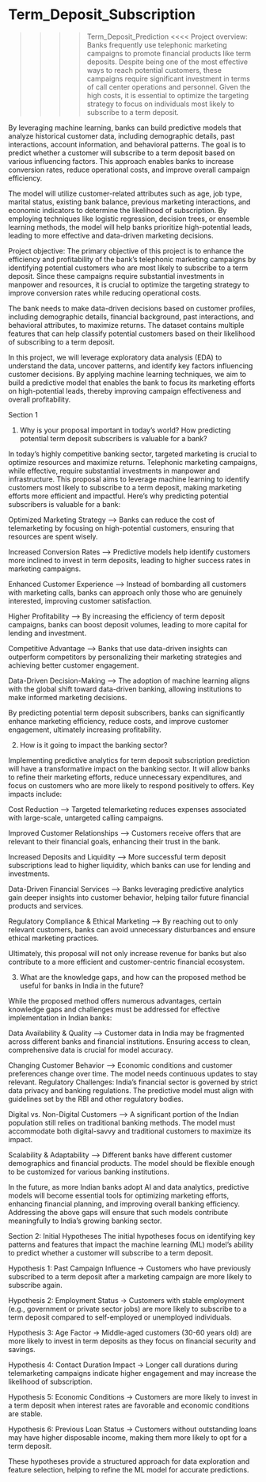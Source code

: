 # Term_Deposit_Subscription
>>>> Term_Deposit_Prediction <<<<
Project overview:
Banks frequently use telephonic marketing campaigns to promote financial products like term deposits. Despite being one of the most effective ways to reach potential customers, these campaigns require significant investment in terms of call center operations and personnel. Given the high costs, it is essential to optimize the targeting strategy to focus on individuals most likely to subscribe to a term deposit.

By leveraging machine learning, banks can build predictive models that analyze historical customer data, including demographic details, past interactions, account information, and behavioral patterns. The goal is to predict whether a customer will subscribe to a term deposit based on various influencing factors. This approach enables banks to increase conversion rates, reduce operational costs, and improve overall campaign efficiency.

The model will utilize customer-related attributes such as age, job type, marital status, existing bank balance, previous marketing interactions, and economic indicators to determine the likelihood of subscription. By employing techniques like logistic regression, decision trees, or ensemble learning methods, the model will help banks prioritize high-potential leads, leading to more effective and data-driven marketing decisions.

Project objective:
The primary objective of this project is to enhance the efficiency and profitability of the bank’s telephonic marketing campaigns by identifying potential customers who are most likely to subscribe to a term deposit. Since these campaigns require substantial investments in manpower and resources, it is crucial to optimize the targeting strategy to improve conversion rates while reducing operational costs.

The bank needs to make data-driven decisions based on customer profiles, including demographic details, financial background, past interactions, and behavioral attributes, to maximize returns. The dataset contains multiple features that can help classify potential customers based on their likelihood of subscribing to a term deposit.

In this project, we will leverage exploratory data analysis (EDA) to understand the data, uncover patterns, and identify key factors influencing customer decisions. By applying machine learning techniques, we aim to build a predictive model that enables the bank to focus its marketing efforts on high-potential leads, thereby improving campaign effectiveness and overall profitability.

Section 1
1. Why is your proposal important in today’s world? How predicting potential term deposit subscribers is valuable for a bank?

In today’s highly competitive banking sector, targeted marketing is crucial to optimize resources and maximize returns. Telephonic marketing campaigns, while effective, require substantial investments in manpower and infrastructure. This proposal aims to leverage machine learning to identify customers most likely to subscribe to a term deposit, making marketing efforts more efficient and impactful. Here’s why predicting potential subscribers is valuable for a bank:

Optimized Marketing Strategy --> Banks can reduce the cost of telemarketing by focusing on high-potential customers, ensuring that resources are spent wisely.

Increased Conversion Rates --> Predictive models help identify customers more inclined to invest in term deposits, leading to higher success rates in marketing campaigns.

Enhanced Customer Experience --> Instead of bombarding all customers with marketing calls, banks can approach only those who are genuinely interested, improving customer satisfaction.

Higher Profitability --> By increasing the efficiency of term deposit campaigns, banks can boost deposit volumes, leading to more capital for lending and investment.

Competitive Advantage --> Banks that use data-driven insights can outperform competitors by personalizing their marketing strategies and achieving better customer engagement.

Data-Driven Decision-Making --> The adoption of machine learning aligns with the global shift toward data-driven banking, allowing institutions to make informed marketing decisions.

By predicting potential term deposit subscribers, banks can significantly enhance marketing efficiency, reduce costs, and improve customer engagement, ultimately increasing profitability.

2. How is it going to impact the banking sector?

Implementing predictive analytics for term deposit subscription prediction will have a transformative impact on the banking sector. It will allow banks to refine their marketing efforts, reduce unnecessary expenditures, and focus on customers who are more likely to respond positively to offers. Key impacts include:

Cost Reduction --> Targeted telemarketing reduces expenses associated with large-scale, untargeted calling campaigns.

Improved Customer Relationships --> Customers receive offers that are relevant to their financial goals, enhancing their trust in the bank.

Increased Deposits and Liquidity --> More successful term deposit subscriptions lead to higher liquidity, which banks can use for lending and investments.

Data-Driven Financial Services --> Banks leveraging predictive analytics gain deeper insights into customer behavior, helping tailor future financial products and services.

Regulatory Compliance & Ethical Marketing --> By reaching out to only relevant customers, banks can avoid unnecessary disturbances and ensure ethical marketing practices.

Ultimately, this proposal will not only increase revenue for banks but also contribute to a more efficient and customer-centric financial ecosystem.

3. What are the knowledge gaps, and how can the proposed method be useful for banks in India in the future?

While the proposed method offers numerous advantages, certain knowledge gaps and challenges must be addressed for effective implementation in Indian banks:

Data Availability & Quality --> Customer data in India may be fragmented across different banks and financial institutions. Ensuring access to clean, comprehensive data is crucial for model accuracy.

Changing Customer Behavior --> Economic conditions and customer preferences change over time. The model needs continuous updates to stay relevant. Regulatory Challenges: India’s financial sector is governed by strict data privacy and banking regulations. The predictive model must align with guidelines set by the RBI and other regulatory bodies.

Digital vs. Non-Digital Customers --> A significant portion of the Indian population still relies on traditional banking methods. The model must accommodate both digital-savvy and traditional customers to maximize its impact.

Scalability & Adaptability --> Different banks have different customer demographics and financial products. The model should be flexible enough to be customized for various banking institutions.

In the future, as more Indian banks adopt AI and data analytics, predictive models will become essential tools for optimizing marketing efforts, enhancing financial planning, and improving overall banking efficiency. Addressing the above gaps will ensure that such models contribute meaningfully to India’s growing banking sector.

Section 2: Initial Hypotheses
The initial hypotheses focus on identifying key patterns and features that impact the machine learning (ML) model’s ability to predict whether a customer will subscribe to a term deposit.

Hypothesis 1: Past Campaign Influence → Customers who have previously subscribed to a term deposit after a marketing campaign are more likely to subscribe again.

Hypothesis 2: Employment Status → Customers with stable employment (e.g., government or private sector jobs) are more likely to subscribe to a term deposit compared to self-employed or unemployed individuals.

Hypothesis 3: Age Factor → Middle-aged customers (30-60 years old) are more likely to invest in term deposits as they focus on financial security and savings.

Hypothesis 4: Contact Duration Impact → Longer call durations during telemarketing campaigns indicate higher engagement and may increase the likelihood of subscription.

Hypothesis 5: Economic Conditions → Customers are more likely to invest in a term deposit when interest rates are favorable and economic conditions are stable.

Hypothesis 6: Previous Loan Status → Customers without outstanding loans may have higher disposable income, making them more likely to opt for a term deposit.

These hypotheses provide a structured approach for data exploration and feature selection, helping to refine the ML model for accurate predictions.
